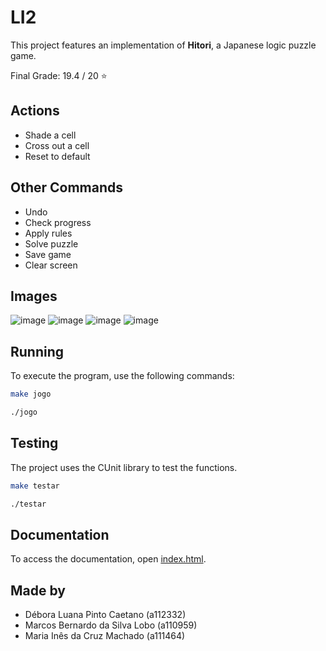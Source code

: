 # LI2

This project features an implementation of **Hitori**, a Japanese logic puzzle game.

Final Grade: 19.4 / 20 :star:

## Actions

- Shade a cell
- Cross out a cell 
- Reset to default

## Other Commands

- Undo
- Check progress
- Apply rules
- Solve puzzle
- Save game
- Clear screen

## Images

![image](https://github.com/user-attachments/assets/68ebe213-e4c2-48ff-a75a-c8e7a8714c25)
![image](https://github.com/user-attachments/assets/3fbd7142-1a9b-4c48-a6f6-ba23c7eaaf13)
![image](https://github.com/user-attachments/assets/6439d62f-4fb4-407a-b28f-64ac3d234c73)
![image](https://github.com/user-attachments/assets/0ccb949f-6eae-4381-ae36-cfee0a7689aa)

## Running

To execute the program, use the following commands:
```bash
make jogo
```

```bash
./jogo
```

## Testing

The project uses the CUnit library to test the functions.

```bash
make testar
```

```bash
./testar
```

## Documentation

To access the documentation, open [index.html](https://github.com/deboravcaetano/LI2/blob/aa6cbd23c1d61d4543fcad66d43f68fe29e4ed43/Projeto/docs/docs/html/index.html).

## Made by

- Débora Luana Pinto Caetano    (a112332)
- Marcos Bernardo da Silva Lobo (a110959)
- Maria Inês da Cruz Machado    (a111464)




